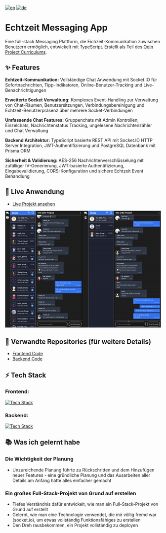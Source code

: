 [![en](https://img.shields.io/badge/lang-en-red.svg)](README.md)
[![de](https://img.shields.io/badge/lang-de-blue.svg)](README.de.md)


# Echtzeit Messaging App
Eine full-stack Messaging Plattform, die Eichzeit-Kommunikation zuwischen Benutzern ermöglich, entwickelt mit TypeScript. Erstellt als Teil des [Odin Project Curriculums](https://www.theodinproject.com).

## ✨ Features
**Echtzeit-Kommunikation:** Vollständige Chat Anwendung mit Socket.IO für Sofortnachrichten, Tipp-Indikatoren, Online-Benutzer-Tracking und Live-Benachrichtigungen 

**Erweiterte Socket Verwaltung:** Komplexes Event-Handling zur Verwaltung von Chat-Räumen, Benutzersitzungen, Verbindungsbereinigung und Echtzeit-Benutzerpräsenz über mehrere Socket-Verbindungen 

**Umfassende Chat Features:** Gruppenchats mit Admin Kontrollen, Einzelchats, Nachrichtenstatus Tracking, ungelesene Nachrichtenzähler und Chat Verwaltung 

**Backend Architektur:** TypeScript basierte REST API mit Socket.IO HTTP Server Integration, JWT-Authentifizierung und PostgreSQL Datenbank mit Prisma ORM 

**Sicherheit & Validierung:** AES-256 Nachrichtenverschlüsselung mit zufälliger IV-Generierung, JWT-basierte Authentifizierung, Eingabevalidierung, CORS-Konfiguration und sichere Echtzeit Event Behandlung 

## 🚀 Live Anwendung
- [Live Projekt ansehen](https://project-messaging-app-fawn.vercel.app)

![Demo](./demo.gif)

## 🔗 Verwandte Repositories (für weitere Details)
- [Frontend Code](https://github.com/VincentLucht/project-messaging-app/tree/main/frontend)
- [Backend Code](https://github.com/VincentLucht/project-messaging-app/tree/main/backend)

## ⚡️ Tech Stack
### Frontend:
[![Tech Stack](https://skillicons.dev/icons?i=ts,react,tailwind,vite)](https://skillicons.dev)
### Backend:
[![Tech Stack](https://skillicons.dev/icons?i=ts,nodejs,express,postgres,prisma)](https://skillicons.dev)

## 📚 Was ich gelernt habe
### Die Wichtigkeit der Planung
- Unzureichende Planung führte zu Rückschritten und dem Hinzufügen neuer Features - eine gründliche Planung und das Ausarbeiten aller Details am Anfang hätte alles einfacher gemacht

### Ein großes Full-Stack-Projekt von Grund auf erstellen
- Tiefes Verständnis dafür entwickelt, wie man ein Full-Stack-Projekt von Grund auf erstellt
- Gelernt, wie man eine Technologie verwendet, die mir völlig fremd war (socket.io), um etwas vollständig Funktionsfähiges zu erstellen
- Den Dreh rausbekommen, ein Projekt vollständig zu deployen